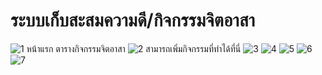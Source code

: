 # ระบบเก็บสะสมความดี/กิจกรรมจิตอาสา
![1](https://github.com/user-attachments/assets/e57744f4-011b-496b-923d-07589f419749)
หน้าแรก
ตารางกิจกรรมจิตอาสา
![2](https://github.com/user-attachments/assets/8388e04b-e9a6-40c9-a9bb-96017c0b1c60)
สามารถเพิ่มกิจกรรมที่ทำได้ที่นี่
![3](https://github.com/user-attachments/assets/eb5b6ae0-b333-4b31-a8da-7b2e17aca407)
![4](https://github.com/user-attachments/assets/a159faa9-2015-48a3-9725-d62772442536)
![5](https://github.com/user-attachments/assets/c917188e-00ec-4098-87b7-7c5f3b0a84c3)
![6](https://github.com/user-attachments/assets/b08ae013-aecf-4b6a-be77-14478dffee55)
![7](https://github.com/user-attachments/assets/2c1d39e4-02d4-4676-b403-a3e4004ee1f2)
